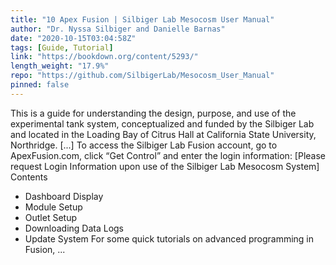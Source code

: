 ```yaml
---
title: "10 Apex Fusion | Silbiger Lab Mesocosm User Manual"
author: "Dr. Nyssa Silbiger and Danielle Barnas"
date: "2020-10-15T03:04:58Z"
tags: [Guide, Tutorial]
link: "https://bookdown.org/content/5293/"
length_weight: "17.9%"
repo: "https://github.com/SilbigerLab/Mesocosm_User_Manual"
pinned: false
---
```


This is a guide for understanding the design, purpose, and use of the experimental tank system, conceptualized and funded by the Silbiger Lab and located in the Loading Bay of Citrus Hall at California State University, Northridge. [...] To access the Silbiger Lab Fusion account, go to ApexFusion.com, click “Get Control” and enter the login information:
[Please request Login Information upon use of the Silbiger Lab Mesocosm System] Contents
- Dashboard Display
- Module Setup
- Outlet Setup
- Downloading Data Logs
- Update System For some quick tutorials on advanced programming in Fusion, ...
